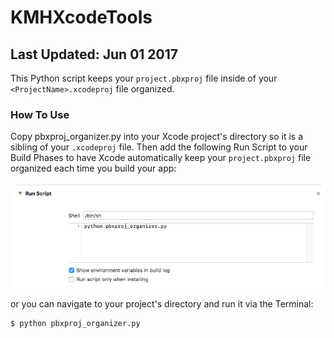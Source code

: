 # KMHXcodeTools
## Last Updated: Jun 01 2017

This Python script keeps your `project.pbxproj` file inside of your `<ProjectName>.xcodeproj` file organized.

### How To Use

Copy pbxproj_organizer.py into your Xcode project's directory so it is a sibling of your `.xcodeproj` file. Then add the following Run Script to your Build Phases to have Xcode automatically keep your `project.pbxproj` file organized each time you build your app:

![Xcode Run Script][img_runscript]

or you can navigate to your project's directory and run it via the Terminal:
```
$ python pbxproj_organizer.py
```

[img_runscript]: pbxproj_run_script.png "Xcode Run Script"
